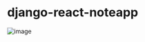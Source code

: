 # django-react-noteapp
![image](https://github.com/Shishir8957/django-react-noteapp/assets/85719050/5ae1bf42-de26-4c8c-87a0-3ef486a44275)
